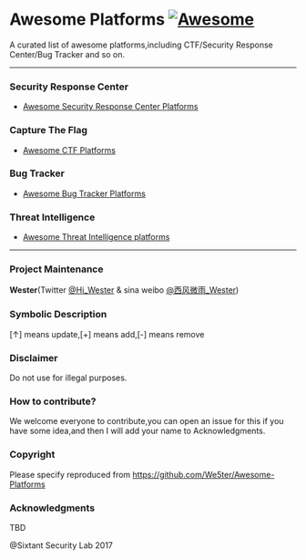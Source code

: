 # Awesome Platforms [![Awesome](https://cdn.rawgit.com/sindresorhus/awesome/d7305f38d29fed78fa85652e3a63e154dd8e8829/media/badge.svg)](https://github.com/We5ter/Awesome-Platforms)

A curated list of awesome platforms,including CTF/Security Response Center/Bug Tracker and so on.

<hr>

### Security Response Center

- [Awesome Security Response Center Platforms](https://github.com/We5ter/Awesome-Platforms/blob/master/SRC-Platforms.md)

### Capture The Flag

 - [Awesome CTF Platforms](https://github.com/We5ter/Awesome-Platforms/blob/master/CTF-Platforms.md)

### Bug Tracker

- [Awesome Bug Tracker Platforms](https://github.com/We5ter/Awesome-Platforms/blob/master/BT-platforms.md)

### Threat Intelligence

- [Awesome Threat Intelligence platforms](https://github.com/We5ter/Awesome-Platforms/blob/master/TI-platforms.md)

<hr>

### Project Maintenance

**Wester**(Twitter <a href="http://twitter.com/Hi_Wester/">@Hi_Wester</a> & sina weibo <a href="https://weibo.com/zzyme/">@西风微雨_Wester</a>) 

### Symbolic Description

[↑] means update,[+] means add,[-] means remove

### Disclaimer

Do not use for illegal purposes.

### How to contribute?

We welcome everyone to contribute,you can open an issue for this if you have some idea,and then I will add your name to Acknowledgments.

### Copyright

Please specify reproduced from https://github.com/We5ter/Awesome-Platforms

### Acknowledgments

TBD

@Sixtant Security Lab 2017
